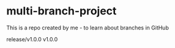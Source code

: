 # multi-branch-project
This is a repo created by me - to learn about branches in GitHub

release/v1.0.0
v1.0.0
